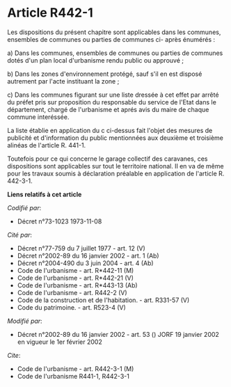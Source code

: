 # Article R442-1

Les dispositions du présent chapitre sont applicables dans les communes, ensembles de communes ou parties de communes ci-
après énumérés :

a) Dans les communes, ensembles de communes ou parties de communes dotés d'un plan local d'urbanisme rendu public ou
approuvé ;

b) Dans les zones d'environnement protégé, sauf s'il en est disposé autrement par l'acte instituant la zone ;

c) Dans les communes figurant sur une liste dressée à cet effet par arrêté du préfet pris sur proposition du responsable du
service de l'Etat dans le département, chargé de l'urbanisme et aprés avis du maire de chaque commune interéssée.

La liste établie en application du c ci-dessus fait l'objet des mesures de publicité et d'information du public mentionnées
aux deuxième et troisième alinéas de l'article R. 441-1.

Toutefois pour ce qui concerne le garage collectif des caravanes, ces dispositions sont applicables sur tout le territoire
national. Il en va de même pour les travaux soumis à déclaration préalable en application de l'article R. 442-3-1.

**Liens relatifs à cet article**

_Codifié par_:

  - Décret n°73-1023 1973-11-08

_Cité par_:

  - Décret n°77-759 du 7 juillet 1977 - art. 12 (V)
  - Décret n°2002-89 du 16 janvier 2002 - art. 1 (Ab)
  - Décret n°2004-490 du 3 juin 2004 - art. 4 (Ab)
  - Code de l'urbanisme - art. R*442-11 (M)
  - Code de l'urbanisme - art. R*442-21 (V)
  - Code de l'urbanisme - art. R*443-13 (Ab)
  - Code de l'urbanisme - art. R442-2 (V)
  - Code de la construction et de l'habitation. - art. R331-57 (V)
  - Code du patrimoine. - art. R523-4 (V)

_Modifié par_:

  - Décret n°2002-89 du 16 janvier 2002 - art. 53 () JORF 19 janvier 2002 en vigueur le 1er février 2002

_Cite_:

  - Code de l'urbanisme - art. R442-3-1 (M)
  - Code de l'urbanisme R441-1, R442-3-1

